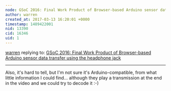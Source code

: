 ```yaml
---
node: GSoC 2016: Final Work Product of Browser-based Arduino sensor data transfer using the headphone jack
author: warren
created_at: 2017-03-13 16:20:01 +0000
timestamp: 1489422001
nid: 13390
cid: 16346
uid: 1
---
```




[warren](../profile/warren) replying to: [GSoC 2016: Final Work Product of Browser-based Arduino sensor data transfer using the headphone jack](../notes/rmeister/08-23-2016/gsoc-2016-final-work-product-of-browser-based-arduino-sensor-data-transfer-using-the-headphone-jack)

----
Also, it's hard to tell, but I'm not sure it's Arduino-compatible, from what little information I could find... although they play a transmission at the end in the video and we could try to decode it :-)